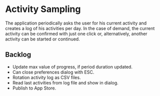 Activity Sampling
=================

The application periodically asks the user for his current activity and creates
a log of his activities per day. In the case of demand, the current activity can
be confirmed with just one click or, alternatively, another activity can be
started or continued.


Backlog
-------

*   Update max value of progress, if period duration updated.
*   Can close preferences dialog with ESC.
*   Rotation activity log as CSV files.
*   Read last activities from log file and show in dialog.
*   Publish to App Store.
